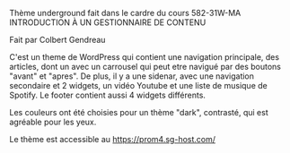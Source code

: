 Thème underground fait dans le cardre du cours 582-31W-MA INTRODUCTION À UN GESTIONNAIRE DE CONTENU

Fait par Colbert Gendreau

C'est un theme de WordPress qui contient une navigation principale, des articles, dont un avec un carrousel qui peut etre navigué par des boutons "avant" et "apres".
De plus, il y a une sidenar, avec une navigation secondaire et 2 widgets, un vidéo Youtube et une liste de musique de Spotify.
Le footer contient aussi 4 widgets différents.

Les couleurs ont été choisies pour un thème "dark", contrasté, qui est agréable pour les yeux.

Le thème est accessible au https://prom4.sg-host.com/
